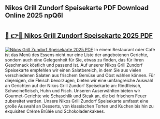 ## Nikos Grill Zundorf Speisekarte PDF Download Online 2025 npQ6l

# <h2><a href="http://gc8chl0.nevu.top/?p=Nikos+Grill+Zundorf+Speisekarte">🔗 👉🔴 Nikos Grill Zundorf Speisekarte 2025 PDF</a></h2>

[![Nikos Grill Zundorf Speisekarte 2025 PDF](https://i.imgur.com/dBaPXMq.png)](http://gc8chl0.nevu.top/?p=Nikos+Grill+Zundorf+Speisekarte)
In einem Restaurant oder Café ist das Menü des Essens nicht nur eine Liste der angebotenen Gerichte, sondern auch eine Gelegenheit für Sie, etwas zu finden, das für Ihren Geschmack köstlich und passend ist. Auf unserer Nikos Grill Zundorf Speisekarte empfehlen wir einen Salatbereich, in dem Sie aus vielen verschiedenen Salaten aus frischem Gemüse und Obst wählen können. Für diejenigen, die Fleisch bevorzugen, bieten wir eine umfangreiche Auswahl an Gerichten auf der Nikos Grill Zundorf Speisekarte an: Rindfleisch, Schweinefleisch, Huhn und Fisch. Unseren Auserwählten bieten wir Gourmet-Gerichte wie Schaschlik und Steak an, die bei frischem Feuer zubereitet werden. Unsere Nikos Grill Zundorf Speisekarte umfasst eine große Auswahl an Desserts, von klassischen Torten und Kuchen bis hin zu exquisiten Crème Brûlée und Schokoladenkakees.
